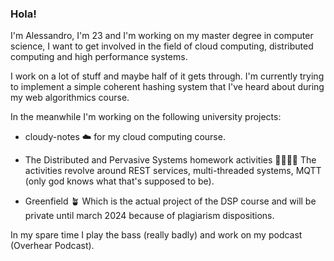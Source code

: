 ### Hola!

<!--
**S3gmentati0nFault/S3gmentati0nFault** is a ✨ _special_ ✨ repository because its `README.md` (this file) appears on your GitHub profile.


- 🔭 I’m currently working on ...
- 🌱 I’m currently learning ...
- 👯 I’m looking to collaborate on ...
- 🤔 I’m looking for help with ...
- 💬 Ask me about ...
- 📫 How to reach me: ...
- 😄 Pronouns: ...
- ⚡ Fun fact: ...
-->


I'm Alessandro, I'm 23 and I'm working on my master degree in computer science, I want to get involved in the field of cloud computing, distributed computing and high performance systems.

I work on a lot of stuff and maybe half of it gets through. I'm currently trying to implement a simple coherent hashing system that I've heard about during my web algorithmics course.

In the meanwhile I'm working on the following university projects:
  - cloudy-notes ☁️
    for my cloud computing course.
  
  - The Distributed and Pervasive Systems homework activities 👩‍👩‍👧‍👦
    The activities revolve around REST services, multi-threaded systems, MQTT (only god knows what that's supposed to be).
    
  - Greenfield 🪴
    Which is the actual project of the DSP course and will be private until march 2024 because of plagiarism dispositions.
    
In my spare time I play the bass (really badly) and work on my podcast (Overhear Podcast).
